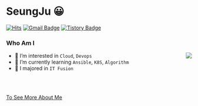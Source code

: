 # SeungJu 😀
[![Hits](https://hits.seeyoufarm.com/api/count/incr/badge.svg?url=https%3A%2F%2Fgithub.com%2Fhaesoo9410&count_bg=%23EB8B10&title_bg=%23684327&icon=&icon_color=%23E7E7E7&title=VISIT&edge_flat=false)](https://github.com/sjoh0704) 
[![Gmail Badge](https://img.shields.io/badge/Gmail-D14836?style=flat&logo=Gmail&logoColor=white)](mailto:sjoh070456@gmail.com) 
[![Tistory Badge](https://img.shields.io/badge/Tech%20Blog-555263?style=flat&logoColor=white)](https://seungjuitmemo.tistory.com/)

  
### Who Am I

<img align='right' src="http://mazassumnida.wtf/api/v2/generate_badge?boj=sjoh0704">

- 📌 I’m interested in `Cloud`, `Devops`
- 🌱 I’m currently learning `Ansible`, `K8S`, `Algorithm`
- 🥇 I majored in `IT Fusion` 


<!-- <img align='right' src="https://github-readme-stats.vercel.app/api?username=sjoh0704" height="165"> -->

<!--    <div align="right">
	
<a href="https://hits.seeyoufarm.com"><img src="https://hits.seeyoufarm.com/api/count/incr/badge.svg?url=https%3A%2F%2Fgithub.com%2Fgjbae1212%2Fhit-counter&count_bg=%2379C83D&title_bg=%23555555&icon=github.svg&icon_color=%23E7E7E7&title=hits&edge_flat=false"/></a>

  </div> -->

<br/>
<!--   <a href="#"><img src="http://mazassumnida.wtf/api/mini/generate_badge?boj=sjoh0704"/></a>  -->
<!--   <a href="https://seungjuitmemo.tistory.com/"><img src="https://img.shields.io/badge/TStory-FF4785?style=flat-square&logo=Storyblok&logoColor=white"/>   -->
<br/>
	
[To See More About Me](https://elfin-wound-3b8.notion.site/aa95ad3046a54e658911098d6c28a76a "to see about me more!")  


<!-- </p>
<h3 align="center"><b>🛠 Tech Stack 🛠</b></h3>
<p align="center">Techs that I've used at least in projects</p>
</br>
<p align="center">
<img src="https://img.shields.io/badge/Docker-2496ED?style=flat&logo=Docker&logoColor=white"/>&nbsp
<img src="https://img.shields.io/badge/K8S-326CE5?style=flat&logo=Kubernetes&logoColor=white"/>&nbsp
<img src="https://img.shields.io/badge/Istio-466BB0?style=flat&logo=Istio&logoColor=white"/>&nbsp
<img src="https://img.shields.io/badge/Helm-0F1689?style=flat&logo=Helm&logoColor=white"/>&nbsp
<img src="https://img.shields.io/badge/AWS-FF9900?style=flat&logo=Amazon%20AWS&logoColor=white"/></a> &nbsp 
<img src="https://img.shields.io/badge/Jenkins-D24939?style=flat&logo=Jenkins&logoColor=white"/>&nbsp
<img src="https://img.shields.io/badge/Ansible-EE0000?style=flat&logo=Ansible&logoColor=white"/>&nbsp
</p>
<p align="center">
<img src="https://img.shields.io/badge/Django-092E20?style=flat&logo=Django&logoColor=white"/>&nbsp
<img src="https://img.shields.io/badge/Node.js-339933?style=flat&logo=Node.js&logoColor=white"/></a> &nbsp
<img src="https://img.shields.io/badge/React-61DAFB?style=flat&logo=React&logoColor=white"/>&nbsp -->
